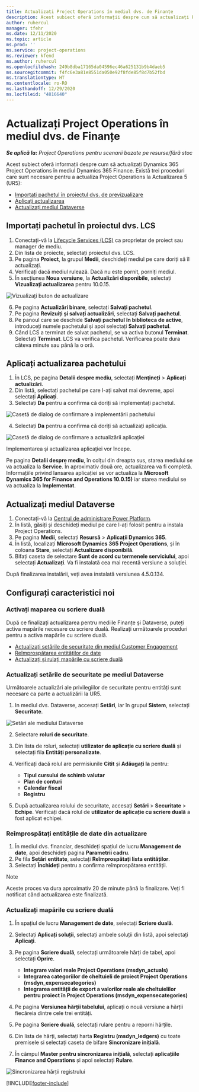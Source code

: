 ```yaml
---
title: Actualizați Project Operations în mediul dvs. de Finanțe
description: Acest subiect oferă informații despre cum să actualizați Project Operations în mediul Dynamics 365 Finance.
author: ruhercul
manager: tfehr
ms.date: 12/11/2020
ms.topic: article
ms.prod: ''
ms.service: project-operations
ms.reviewer: kfend
ms.author: ruhercul
ms.openlocfilehash: 249b8dba17165da04596ec46a625131b9b4daeb5
ms.sourcegitcommit: f4fc6e3a81e8551da050e92f8fde85f8d7b52fbd
ms.translationtype: HT
ms.contentlocale: ro-RO
ms.lasthandoff: 12/29/2020
ms.locfileid: "4816640"
---
```

# <a name="update-project-operations-in-your-finance-environment"></a>Actualizați Project Operations în mediul dvs. de Finanțe

_**Se aplică la:** Project Operations pentru scenarii bazate pe resurse/fără stoc_


Acest subiect oferă informații despre cum să actualizați Dynamics 365 Project Operations în mediul Dynamics 365 Finance. Există trei proceduri care sunt necesare pentru a actualiza Project Operations la Actualizarea 5 (UR5):

- [Importați pachetul în proiectul dvs. de previzualizare](#import)
- [Aplicați actualizarea](#apply)
- [Actualizați mediul Dataverse](#update)

## <a name="import-the-package-into-your-lcs-project"></a><a name="import"></a>Importați pachetul în proiectul dvs. LCS

1. Conectați-vă la [Lifecycle Services (LCS)](https://lcs.dynamics.com/) ca proprietar de proiect sau manager de mediu.
2. Din lista de proiecte, selectați proiectul dvs. LCS.
3. Pe pagina **Proiect**, la grupul **Medii**, deschideți mediul pe care doriți să îl actualizați.
4. Verificați dacă mediul rulează. Dacă nu este pornit, porniți mediul.
5. În secțiunea **Noua versiune**, la **Actualizări disponibile**, selectați **Vizualizați actualizarea** pentru 10.0.15.

![Vizualizați buton de actualizare](media/view-update.png)

6. Pe pagina **Actualizări binare**, selectați **Salvați pachetul**.
7. Pe pagina **Revizuiți și salvați actualizări**, selectați **Salvați pachetul**.
8. Pe panoul care se deschide **Salvați pachetul în biblioteca de active**, introduceți numele pachetului și apoi selectați **Salvați pachetul**.
9. Când LCS a terminat de salvat pachetul, se va activa butonul **Terminat**. Selectați **Terminat**. LCS va verifica pachetul. Verificarea poate dura câteva minute sau până la o oră.


## <a name="apply-the-package-update"></a><a name="apply"></a>Aplicați actualizarea pachetului

1. În LCS, pe pagina **Detalii despre mediu**, selectați **Menţineți** > **Aplicați actualizări**.
2. Din listă, selectați pachetul pe care l-ați salvat mai devreme, apoi selectați **Aplicați**.
3. Selectați **Da** pentru a confirma că doriți să implementați pachetul.

![Casetă de dialog de confirmare a implementării pachetului](media/confirm-package-deployment.png)

4. Selectați **Da** pentru a confirma că doriți să actualizați aplicația.

![Casetă de dialog de confirmare a actualizării aplicației](media/confirm-application-update.png)

Implementarea și actualizarea aplicației vor începe. 

Pe pagina **Detalii despre mediu**, în colțul din dreapta sus, starea mediului se va actualiza la **Service**. În aproximativ două ore, actualizarea va fi completă. Informațiile privind lansarea aplicației se vor actualiza la **Microsoft Dynamics 365 for Finance and Operations 10.0.15)** iar starea mediului se va actualiza la **Implementat**.


## <a name="update-your-dataverse-environment"></a><a name="update"></a>Actualizați mediul Dataverse

1. Conectați-vă la [Centrul de administrare Power Platform](https://admin.powerplatform.com/).
2. În listă, găsiți și deschideți mediul pe care l-ați folosit pentru a instala Project Operations.
3. Pe pagina **Medii**, selectați **Resursă** > **Aplicații Dynamics 365**.
4. În listă, localizați **Microsoft Dynamics 365 Project Operations**, și în coloana **Stare**, selectați **Actualizare disponibilă**.
5. Bifați caseta de selectare **Sunt de acord cu termenele serviciului**, apoi selectați **Actualizați**. Va fi instalată cea mai recentă versiune a soluției.

După finalizarea instalării, veți avea instalată versiunea 4.5.0.134.

## <a name="configure-new-features"></a>Configurați caracteristici noi

### <a name="enable-dual-write-mapping"></a>Activați maparea cu scriere duală

După ce finalizați actualizarea pentru mediile Finanțe și Dataverse, puteți activa mapările necesare cu scriere duală. Realizați următoarele proceduri pentru a activa mapările cu scriere duală.

- [Actualizați setările de securitate din mediul Customer Engagement](#security)
- [Reîmprospătarea entităților de date](#refresh)
- [Actualizați și rulați mapările cu scriere duală](#run)

### <a name="update-security-settings-on-the-dataverse-environment"></a><a name="security"></a>Actualizați setările de securitate pe mediul Dataverse

Următoarele actualizări ale privilegiilor de securitate pentru entități sunt necesare ca parte a actualizării la UR5.

1. In mediul dvs. Dataverse, accesați **Setări**, iar în grupul **Sistem**, selectați **Securitate**.

![Setări ale mediului Dataverse](media/Picture21.png)

2. Selectare **roluri de securitate**.
3. Din lista de roluri, selectați **utilizator de aplicație cu scriere duală** și selectați fila **Entități personalizate**. 
4. Verificați dacă rolul are permisiunile **Citit** și **Adăugați la** pentru:

      - **Tipul cursului de schimb valutar**
      - **Plan de conturi** 
      - **Calendar fiscal** 
      - **Registru**

5. După actualizarea rolului de securitate, accesați **Setări** > **Securitate** > **Echipe**. Verificați dacă rolul de **utilizator de aplicație cu scriere duală** a fost aplicat echipei. 

### <a name="refresh-data-entities-from-the-update"></a><a name="refresh"></a>Reîmprospătați entitățile de date din actualizare

1. În mediul dvs. financiar, deschideți spațiul de lucru **Management de date**, apoi deschideți pagina **Parametrii cadru**.
2. Pe fila **Setări entitate**, selectați **Reîmprospătați lista entităților**.
3. Selectați **Închideți** pentru a confirma reîmprospătarea entității.

 > [!NOTE]
 > Aceste proces va dura aproximativ 20 de minute până la finalizare. Veți fi notificat când actualizarea este finalizată.

### <a name="update-dual-write-mappings"></a><a name="run"></a>Actualizați mapările cu scriere duală

1. În spațiul de lucru **Management de date**, selectați **Scriere duală**.
2. Selectați **Aplicați soluții**, selectați ambele soluții din listă, apoi selectați **Aplicați**.
3. Pe pagina **Scriere duală**, selectați următoarele hărți de tabel, apoi selectați **Oprire**.

    - **Integrare valori reale Project Operations (msdyn_actuals)**
    - **Integrarea categoriilor de cheltuieli de proiect Project Operations (msdyn_expensecategories)**
    - **Integrarea entității de export a valorilor reale ale cheltuielilor pentru proiect în Project Operations (msdyn_expensecategories)**

4. Pe pagina **Versiunea hărții tabelului**, aplicați o nouă versiune a hărții fiecăreia dintre cele trei entități.
5. Pe pagina **Scriere duală**, selectați rulare pentru a reporni hărțile.
6. Din lista de hărți, selectați harta **Registru (msdyn_ledgers)** cu toate premisele si selectați caseta de bifare **Sincronizare inițială**. 
7. În câmpul **Master pentru sincronizarea inițială**, selectați **aplicațiile Finance and Operations** și apoi selectați **Rulare**.
 
 ![Sincronizarea hărții registrului](media/DW6.png)
 


[!INCLUDE[footer-include](../includes/footer-banner.md)]